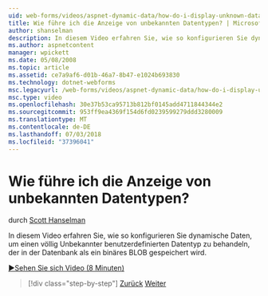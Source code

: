 ```yaml
---
uid: web-forms/videos/aspnet-dynamic-data/how-do-i-display-unknown-datatypes
title: Wie führe ich die Anzeige von unbekannten Datentypen? | Microsoft-Dokumentation
author: shanselman
description: In diesem Video erfahren Sie, wie so konfigurieren Sie dynamische Daten, um einen völlig Unbekannter benutzerdefinierten Datentyp zu behandeln, der in der Datenbank als ein binäres BLOB gespeichert wird.
ms.author: aspnetcontent
manager: wpickett
ms.date: 05/08/2008
ms.topic: article
ms.assetid: ce7a9af6-d01b-46a7-8b47-e1024b693830
ms.technology: dotnet-webforms
msc.legacyurl: /web-forms/videos/aspnet-dynamic-data/how-do-i-display-unknown-datatypes
msc.type: video
ms.openlocfilehash: 30e37b53ca95713b812bf0145add4711844344e2
ms.sourcegitcommit: 953ff9ea4369f154d6fd0239599279ddd3280009
ms.translationtype: MT
ms.contentlocale: de-DE
ms.lasthandoff: 07/03/2018
ms.locfileid: "37396041"
---
```

<a name="how-do-i-display-unknown-datatypes"></a>Wie führe ich die Anzeige von unbekannten Datentypen?
====================
durch [Scott Hanselman](https://github.com/shanselman)

In diesem Video erfahren Sie, wie so konfigurieren Sie dynamische Daten, um einen völlig Unbekannter benutzerdefinierten Datentyp zu behandeln, der in der Datenbank als ein binäres BLOB gespeichert wird.

[&#9654;Sehen Sie sich Video (8 Minuten)](https://channel9.msdn.com/Blogs/ASP-NET-Site-Videos/how-do-i-display-unknown-datatypes)

> [!div class="step-by-step"]
> [Zurück](how-do-i-make-custom-pages.md)
> [Weiter](how-do-i-use-a-dynamiccontrol-in-listview-and-detailsview-controls.md)
